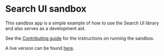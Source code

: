 # Search UI sandbox

This sandbox app is a simple example of how to use the Search UI library and also serves as a development aid.

See the [Contributing guide](../../CONTRIBUTING.md#sandbox) for the instructions on running the sandbox.

A live version can be found [here](https://codesandbox.io/s/github/elastic/search-ui/tree/master/examples/sandbox).
